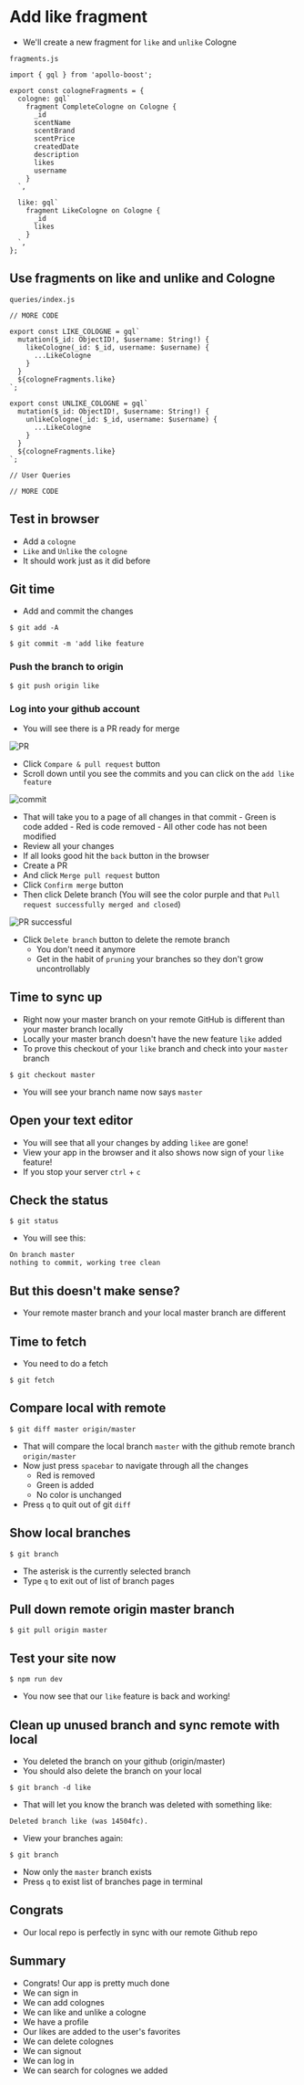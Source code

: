 # Add like fragment
* We'll create a new fragment for `like` and `unlike` Cologne

`fragments.js`

```
import { gql } from 'apollo-boost';

export const cologneFragments = {
  cologne: gql`
    fragment CompleteCologne on Cologne {
      _id
      scentName
      scentBrand
      scentPrice
      createdDate
      description
      likes
      username
    }
  `,

  like: gql`
    fragment LikeCologne on Cologne {
      _id
      likes
    }
  `,
};
```

## Use fragments on like and unlike and Cologne

`queries/index.js`

```
// MORE CODE

export const LIKE_COLOGNE = gql`
  mutation($_id: ObjectID!, $username: String!) {
    likeCologne(_id: $_id, username: $username) {
      ...LikeCologne
    }
  }
  ${cologneFragments.like}
`;

export const UNLIKE_COLOGNE = gql`
  mutation($_id: ObjectID!, $username: String!) {
    unlikeCologne(_id: $_id, username: $username) {
      ...LikeCologne
    }
  }
  ${cologneFragments.like}
`;

// User Queries

// MORE CODE
```

## Test in browser
* Add a `cologne`
* `Like` and `Unlike` the `cologne`
* It should work just as it did before

## Git time
* Add and commit the changes

`$ git add -A`

`$ git commit -m 'add like feature`

### Push the branch to origin
`$ git push origin like`

### Log into your github account
* You will see there is a PR ready for merge

![PR](https://i.imgur.com/TW2HdKe.jpg)

* Click `Compare & pull request` button
* Scroll down until you see the commits and you can click on the `add like feature`

![commit](https://i.imgur.com/a8cXTgy.png)

* That will take you to a page of all changes in that commit
        - Green is code added
        - Red is code removed
        - All other code has not been modified
* Review all your changes
* If all looks good hit the `back` button in the browser
* Create a PR
* And click `Merge pull request` button
* Click `Confirm merge` button
* Then click Delete branch (You will see the color purple and that `Pull request successfully merged and closed`)

![PR successful](https://i.imgur.com/ota3hx1.png)

* Click `Delete branch` button to delete the remote branch
   - You don't need it anymore
   - Get in the habit of `pruning` your branches so they don't grow uncontrollably

## Time to sync up
* Right now your master branch on your remote GitHub is different than your master branch locally
* Locally your master branch doesn't have the new feature `like` added
* To prove this checkout of your `like` branch and check into your `master` branch

`$ git checkout master`

* You will see your branch name now says `master`

## Open your text editor
* You will see that all your changes by adding `likee` are gone!
* View your app in the browser and it also shows now sign of your `like` feature!
* If you stop your server `ctrl` + `c`

## Check the status
`$ git status`

* You will see this:

```
On branch master
nothing to commit, working tree clean
```

## But this doesn't make sense?
* Your remote master branch and your local master branch are different

## Time to fetch
* You need to do a fetch

`$ git fetch`

## Compare local with remote
`$ git diff master origin/master`

* That will compare the local branch `master` with the github remote branch `origin/master`
* Now just press `spacebar` to navigate through all the changes
   - Red is removed
   - Green is added
   - No color is unchanged
* Press `q` to quit out of git `diff`

## Show local branches
`$ git branch`

* The asterisk is the currently selected branch
* Type `q` to exit out of list of branch pages

## Pull down remote origin master branch
`$ git pull origin master`

## Test your site now
`$ npm run dev`

* You now see that our `like` feature is back and working!

## Clean up unused branch and sync remote with local
* You deleted the branch on your github (origin/master)
* You should also delete the branch on your local

`$ git branch -d like`

* That will let you know the branch was deleted with something like:

`Deleted branch like (was 14504fc).`

* View your branches again:

`$ git branch`

* Now only the `master` branch exists
* Press `q` to exist list of branches page in terminal

## Congrats
* Our local repo is perfectly in sync with our remote Github repo

## Summary
* Congrats! Our app is pretty much done
* We can sign in
* We can add colognes
* We can like and unlike a cologne
* We have a profile
* Our likes are added to the user's favorites
* We can delete colognes
* We can signout
* We can log in
* We can search for colognes we added
